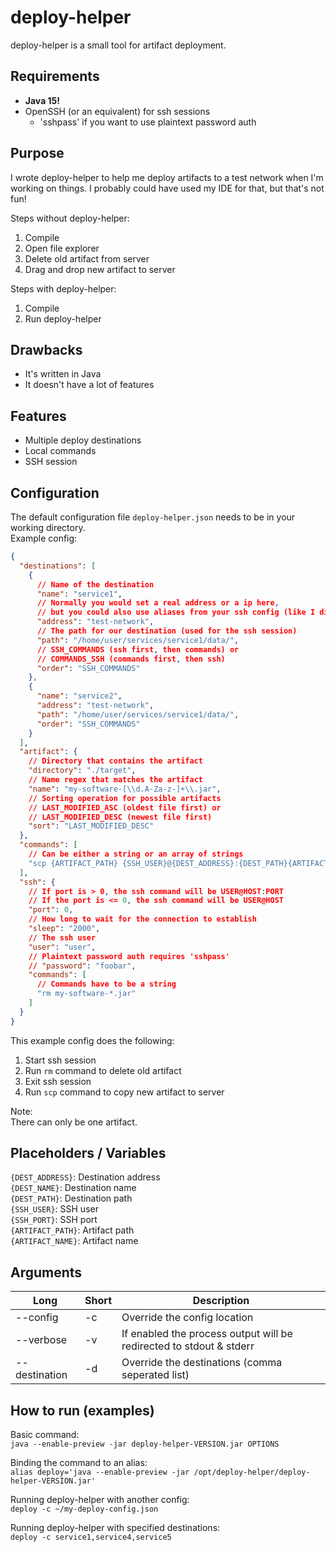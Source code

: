 # deploy-helper

deploy-helper is a small tool for artifact deployment.

## Requirements

- **Java 15!**
- OpenSSH (or an equivalent) for ssh sessions
    - 'sshpass' if you want to use plaintext password auth

## Purpose

I wrote deploy-helper to help me deploy artifacts to a test network when I'm working on things. I probably could have used my IDE for that, but that's
not fun!

Steps without deploy-helper:

1. Compile
2. Open file explorer
3. Delete old artifact from server
4. Drag and drop new artifact to server

Steps with deploy-helper:

1. Compile
2. Run deploy-helper

## Drawbacks

- It's written in Java
- It doesn't have a lot of features

## Features

- Multiple deploy destinations
- Local commands
- SSH session

## Configuration

The default configuration file `deploy-helper.json` needs to be in your working directory.\
Example config:

```json
{
  "destinations": [
    {
      // Name of the destination
      "name": "service1",
      // Normally you would set a real address or a ip here,
      // but you could also use aliases from your ssh config (like I did here)
      "address": "test-network",
      // The path for our destination (used for the ssh session)
      "path": "/home/user/services/service1/data/",
      // SSH_COMMANDS (ssh first, then commands) or 
      // COMMANDS_SSH (commands first, then ssh)
      "order": "SSH_COMMANDS"
    },
    {
      "name": "service2",
      "address": "test-network",
      "path": "/home/user/services/service1/data/",
      "order": "SSH_COMMANDS"
    }
  ],
  "artifact": {
    // Directory that contains the artifact
    "directory": "./target",
    // Name regex that matches the artifact
    "name": "my-software-[\\d.A-Za-z-]+\\.jar",
    // Sorting operation for possible artifacts
    // LAST_MODIFIED_ASC (oldest file first) or
    // LAST_MODIFIED_DESC (newest file first)
    "sort": "LAST_MODIFIED_DESC"
  },
  "commands": [
    // Can be either a string or an array of strings
    "scp {ARTIFACT_PATH} {SSH_USER}@{DEST_ADDRESS}:{DEST_PATH}{ARTIFACT_NAME}"
  ],
  "ssh": {
    // If port is > 0, the ssh command will be USER@HOST:PORT
    // If the port is <= 0, the ssh command will be USER@HOST
    "port": 0,
    // How long to wait for the connection to establish
    "sleep": "2000",
    // The ssh user
    "user": "user",
    // Plaintext password auth requires 'sshpass'
    // "password": "foobar",
    "commands": [
      // Commands have to be a string
      "rm my-software-*.jar"
    ]
  }
}
```

This example config does the following:

1. Start ssh session
2. Run `rm` command to delete old artifact
3. Exit ssh session
4. Run `scp` command to copy new artifact to server

Note:\
There can only be one artifact.

## Placeholders / Variables

`{DEST_ADDRESS}`: Destination address\
`{DEST_NAME}`: Destination name\
`{DEST_PATH}`: Destination path\
`{SSH_USER}`: SSH user\
`{SSH_PORT}`: SSH port\
`{ARTIFACT_PATH}`: Artifact path\
`{ARTIFACT_NAME}`: Artifact name

## Arguments

| Long | Short | Description |
| --- | --- | --- |
| --config | -c | Override the config location |
| --verbose | -v | If enabled the process output will be redirected to stdout & stderr |
| --destination | -d | Override the destinations (comma seperated list) |

## How to run (examples)

Basic command:\
`java --enable-preview -jar deploy-helper-VERSION.jar OPTIONS`

Binding the command to an alias:\
`alias deploy='java --enable-preview -jar /opt/deploy-helper/deploy-helper-VERSION.jar'`

Running deploy-helper with another config:\
`deploy -c ~/my-deploy-config.json`

Running deploy-helper with specified destinations:\
`deploy -c service1,service4,service5`